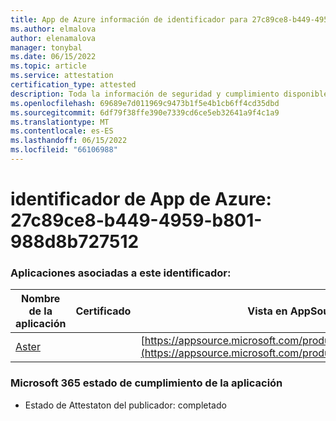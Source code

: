 ```yaml
---
title: App de Azure información de identificador para 27c89ce8-b449-4959-b801-988d8b727512
ms.author: elmalova
author: elenamalova
manager: tonybal
ms.date: 06/15/2022
ms.topic: article
ms.service: attestation
certification_type: attested
description: Toda la información de seguridad y cumplimiento disponible para 27c89ce8-b449-4959-b801-988d8b727512.
ms.openlocfilehash: 69689e7d011969c9473b1f5e4b1cb6ff4cd35dbd
ms.sourcegitcommit: 6df79f38ffe390e7339cd6ce5eb32641a9f4c1a9
ms.translationtype: MT
ms.contentlocale: es-ES
ms.lasthandoff: 06/15/2022
ms.locfileid: "66106988"
---
```

# <a name="azure-app-id-27c89ce8-b449-4959-b801-988d8b727512"></a>identificador de App de Azure: 27c89ce8-b449-4959-b801-988d8b727512


### <a name="apps-associated-with-this-id"></a>Aplicaciones asociadas a este identificador:
| **Nombre de la aplicación** | **Certificado** | **Vista en AppSource** |
|--------------|---------------|-----------------------|
| [Aster](../forward/WA200002379.md) |  | [https://appsource.microsoft.com/product/office/WA200002379](https://appsource.microsoft.com/product/office/WA200002379) |

### <a name="microsoft-365-app-compliance-status"></a>Microsoft 365 estado de cumplimiento de la aplicación
- Estado de Attestaton del publicador: completado
